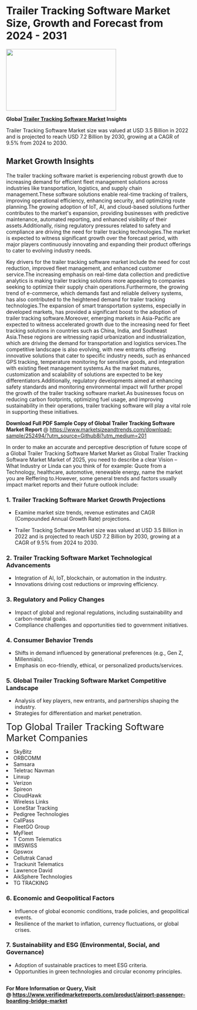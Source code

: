 <H1>Trailer Tracking Software Market Size, Growth and Forecast from 2024 - 2031</H1><img class="aligncenter size-medium wp-image-584254" src="https://thirdeyenews.in/wp-content/uploads/2024/09/Global-Market-Research-300x168.jpeg" alt="" width="300" height="168" /><p><strong>Global&nbsp;<a href="https://www.marketsizeandtrends.com/download-sample/252494/?utm_source=Github8j?utm_medium=201">Trailer Tracking Software Market</a> Insights</strong></p><p>Trailer Tracking Software Market size was valued at USD 3.5 Billion in 2022 and is projected to reach USD 7.2 Billion by 2030, growing at a CAGR of 9.5% from 2024 to 2030.</p><p><h2>Market Growth Insights</h2> <p>The trailer tracking software market is experiencing robust growth due to increasing demand for efficient fleet management solutions across industries like transportation, logistics, and supply chain management.These software solutions enable real-time tracking of trailers, improving operational efficiency, enhancing security, and optimizing route planning.The growing adoption of IoT, AI, and cloud-based solutions further contributes to the market's expansion, providing businesses with predictive maintenance, automated reporting, and enhanced visibility of their assets.Additionally, rising regulatory pressures related to safety and compliance are driving the need for trailer tracking technologies.The market is expected to witness significant growth over the forecast period, with major players continuously innovating and expanding their product offerings to cater to evolving industry needs.</p> <p>Key drivers for the trailer tracking software market include the need for cost reduction, improved fleet management, and enhanced customer service.The increasing emphasis on real-time data collection and predictive analytics is making trailer tracking solutions more appealing to companies seeking to optimize their supply chain operations.Furthermore, the growing trend of e-commerce, which demands fast and reliable delivery systems, has also contributed to the heightened demand for trailer tracking technologies.The expansion of smart transportation systems, especially in developed markets, has provided a significant boost to the adoption of trailer tracking software.Moreover, emerging markets in Asia-Pacific are expected to witness accelerated growth due to the increasing need for fleet tracking solutions in countries such as China, India, and Southeast Asia.These regions are witnessing rapid urbanization and industrialization, which are driving the demand for transportation and logistics services.The competitive landscape is also evolving, with new entrants offering innovative solutions that cater to specific industry needs, such as enhanced GPS tracking, temperature monitoring for sensitive goods, and integration with existing fleet management systems.As the market matures, customization and scalability of solutions are expected to be key differentiators.Additionally, regulatory developments aimed at enhancing safety standards and monitoring environmental impact will further propel the growth of the trailer tracking software market.As businesses focus on reducing carbon footprints, optimizing fuel usage, and improving sustainability in their operations, trailer tracking software will play a vital role in supporting these initiatives.</p> <p><span class=""><strong>Download Full PDF Sample Copy of Global Trailer Tracking Software Market Report</strong> @ <a href="https://www.marketsizeandtrends.com/download-sample/252494/?utm_source=Github8j?utm_medium=201" target="_blank">https://www.marketsizeandtrends.com/download-sample/252494/?utm_source=Github8j?utm_medium=201</a></span></p><p>In order to make an accurate and perceptive description of future scope of a Global&nbsp;Trailer Tracking Software Market Market as Global&nbsp;Trailer Tracking Software Market Market of 2025, you need to describe a clear Vision &ndash; What Industry or Linda can you think of for example: Quote from a Technology, healthcare, automotive, renewable energy, name the market you are Reffering to.However, some general trends and factors usually impact market reports and their future outlook include:</p><h3>1.&nbsp;<strong>Trailer Tracking Software Market Growth Projections</strong></h3><ul><li>Examine market size trends, revenue estimates and CAGR (Compounded Annual Growth Rate) projections.</li><li><p>Trailer Tracking Software Market size was valued at USD 3.5 Billion in 2022 and is projected to reach USD 7.2 Billion by 2030, growing at a CAGR of 9.5% from 2024 to 2030.</p></li></ul><h3>2.&nbsp;<strong>Trailer Tracking Software Market Technological Advancements</strong></h3><ul><li>Integration of AI, IoT, blockchain, or automation in the industry.</li><li>Innovations driving cost reductions or improving efficiency.</li></ul><h3>3.&nbsp;<strong>Regulatory and Policy Changes</strong></h3><ul><li>Impact of global and regional regulations, including sustainability and carbon-neutral goals.</li><li>Compliance challenges and opportunities tied to government initiatives.</li></ul><h3>4.&nbsp;<strong>Consumer Behavior Trends</strong></h3><ul><li>Shifts in demand influenced by generational preferences (e.g., Gen Z, Millennials).</li><li>Emphasis on eco-friendly, ethical, or personalized products/services.</li></ul><h3>5.&nbsp;<strong>Global Trailer Tracking Software Market Competitive Landscape</strong></h3><ul><li>Analysis of key players, new entrants, and partnerships shaping the industry.</li><li>Strategies for differentiation and market penetration.</li></ul><p data-pm-slice="1 1 []"><span style="color: inherit; font-family: inherit; font-size: 25px;">Top Global Trailer Tracking Software Market Companies</span></p><div class="" data-test-id=""><p><li>SkyBitz</li><li> ORBCOMM</li><li> Samsara</li><li> Teletrac Navman</li><li> Linxup</li><li> Verizon</li><li> Spireon</li><li> CloudHawk</li><li> Wireless Links</li><li> LoneStar Tracking</li><li> Pedigree Technologies</li><li> CallPass</li><li> FleetGO Group</li><li> MyFleet</li><li> T Comm Telematics</li><li> IIMSWISS</li><li> Gpswox</li><li> Cellutrak Canad</li><li> Trackunit Telematics</li><li> Lawrence David</li><li> AikSphere Technologies</li><li> TG TRACKING</li></p></div><h3>6.&nbsp;<strong>Economic and Geopolitical Factors</strong></h3><ul><li>Influence of global economic conditions, trade policies, and geopolitical events.</li><li>Resilience of the market to inflation, currency fluctuations, or global crises.</li></ul><h3>7.&nbsp;<strong>Sustainability and ESG (Environmental, Social, and Governance)</strong></h3><ul><li>Adoption of sustainable practices to meet ESG criteria.</li><li>Opportunities in green technologies and circular economy principles.</li></ul><h2><strong style="font-size: 14px;">For More Information or Query, Visit @&nbsp;</strong><a style="background-color: #ffffff; font-size: 14px;" href="https://www.marketsizeandtrends.com/report/trailer-tracking-software-market/" target="_blank">https://www.verifiedmarketreports.com/product/airport-passenger-boarding-bridge-market</a></h2>